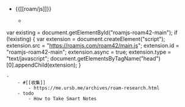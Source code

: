 - {{[[roam/js]]}}
    - ```javascript
var existing = document.getElementById("roamjs-roam42-main");
if (!existing) {
  var extension = document.createElement("script");
  extension.src = "https://roamjs.com/roam42/main.js";
  extension.id = "roamjs-roam42-main";
  extension.async = true;
  extension.type = "text/javascript";
  document.getElementsByTagName("head")[0].appendChild(extension);
}
```
- 
    - #[[收集]]
        - https://me.ursb.me/archives/roam-research.html
    - todo
        - How to Take Smart Notes
